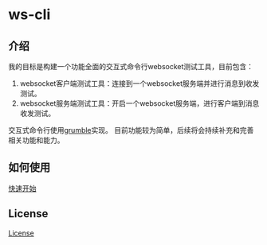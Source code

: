 # ws-cli
## 介绍
我的目标是构建一个功能全面的交互式命令行websocket测试工具，目前包含：
1. websocket客户端测试工具：连接到一个websocket服务端并进行消息到收发测试。
2. websocket服务端测试工具：开启一个websocket服务端，进行客户端到消息收发测试。

交互式命令行使用[grumble](https://github.com/desertbit/grumble)实现。 目前功能较为简单，后续将会持续补充和完善相关功能和能力。
## 如何使用
[快速开始](/Users/wangshijie/workspace/go/vince-0202/ws-cli/docs/quickStart/source.md)

## License
[License](/Users/wangshijie/workspace/go/vince-0202/ws-cli/LICENSE)
